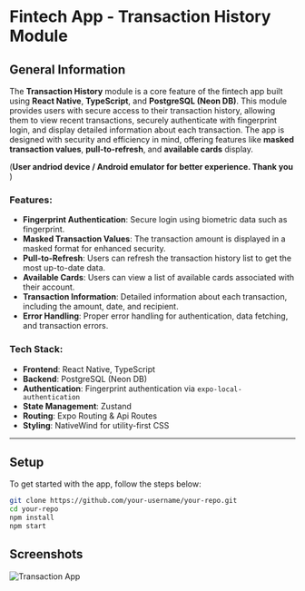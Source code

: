 # Fintech App - Transaction History Module

## General Information

The **Transaction History** module is a core feature of the fintech app built using **React Native**, **TypeScript**, and **PostgreSQL (Neon DB)**. This module provides users with secure access to their transaction history, allowing them to view recent transactions, securely authenticate with fingerprint login, and display detailed information about each transaction. The app is designed with security and efficiency in mind, offering features like **masked transaction values**, **pull-to-refresh**, and **available cards** display. 

(**User andriod device / Android emulator for better experience. Thank you** )

### Features:
- **Fingerprint Authentication**: Secure login using biometric data such as fingerprint.
- **Masked Transaction Values**: The transaction amount is displayed in a masked format for enhanced security.
- **Pull-to-Refresh**: Users can refresh the transaction history list to get the most up-to-date data.
- **Available Cards**: Users can view a list of available cards associated with their account.
- **Transaction Information**: Detailed information about each transaction, including the amount, date, and recipient.
- **Error Handling**: Proper error handling for authentication, data fetching, and transaction errors.

### Tech Stack:
- **Frontend**: React Native, TypeScript
- **Backend**: PostgreSQL (Neon DB)
- **Authentication**: Fingerprint authentication via `expo-local-authentication`
- **State Management**: Zustand
- **Routing**: Expo Routing & Api Routes
- **Styling**: NativeWind for utility-first CSS

---

## Setup

To get started with the app, follow the steps below:

```bash
git clone https://github.com/your-username/your-repo.git
cd your-repo
npm install
npm start
```

## Screenshots
![Transaction App](https://github.com/user-attachments/assets/d70c1a46-6d30-447b-a277-774ea23125ca)
